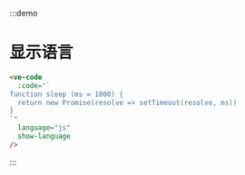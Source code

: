 :::demo

# 显示语言

```html
<ve-code
  :code="`
function sleep (ms = 1000) {
  return new Promise(resolve => setTimeout(resolve, ms))
}
`"
  language="js"
  show-language
/>
```

:::